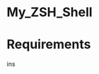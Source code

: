 # My_ZSH_Shell

# Requirements
ins

<!--stackedit_data:
eyJoaXN0b3J5IjpbLTEzNjE3OTk4ODMsLTk4NDExMzY4M119
-->